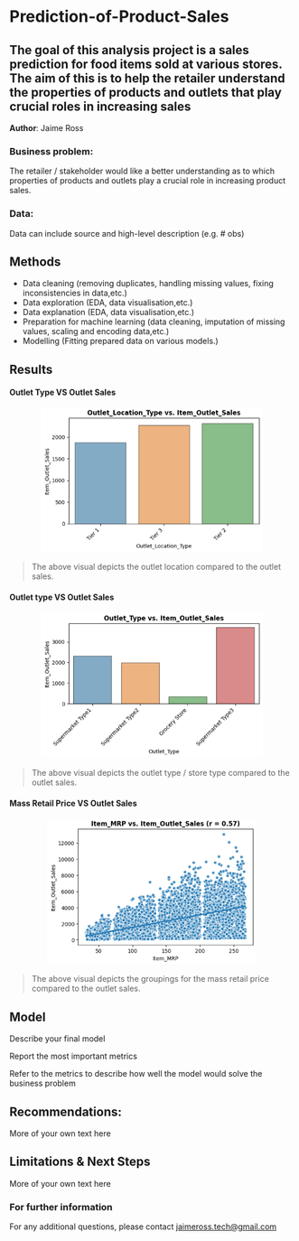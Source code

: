 # Prediction-of-Product-Sales
## The goal of this analysis project is a sales prediction for food items sold at various stores. The aim of this is to help the retailer understand the properties of products and outlets that play crucial roles in increasing sales 

**Author**: Jaime Ross

### Business problem:

The retailer / stakeholder would like a better understanding as to which properties of products and outlets play a crucial role in increasing product sales.


### Data:
Data can include source and high-level description (e.g. # obs)


## Methods
- Data cleaning (removing duplicates, handling missing values, fixing inconsistencies in data,etc.)
- Data exploration (EDA, data visualisation,etc.)
- Data explanation (EDA, data visualisation,etc.)
- Preparation for machine learning (data cleaning, imputation of missing values, scaling and encoding data,etc.)
- Modelling (Fitting prepared data on various models.)

## Results


#### Outlet Type VS Outlet Sales

<p align = "center"> 
  <img src = "https://github.com/JaimeRoss/Prediction-of-Product-Sales/blob/main/outtype.PNG">
</p>

> The above visual depicts the outlet location compared to the outlet sales.

#### Outlet type VS Outlet Sales

<p align = "center"> 
  <img src = "https://github.com/JaimeRoss/Prediction-of-Product-Sales/blob/main/outlet sales.PNG">
</p>

> The above visual depicts the outlet type / store type compared to the outlet sales.

#### Mass Retail Price VS Outlet Sales

<p align = "center"> 
  <img src = "https://github.com/JaimeRoss/Prediction-of-Product-Sales/blob/main/mrp.PNG">
</p>

> The above visual depicts the groupings for the mass retail price compared to the outlet sales.

## Model

Describe your final model

Report the most important metrics

Refer to the metrics to describe how well the model would solve the business problem

## Recommendations:

More of your own text here


## Limitations & Next Steps

More of your own text here


### For further information


For any additional questions, please contact jaimeross.tech@gmail.com
